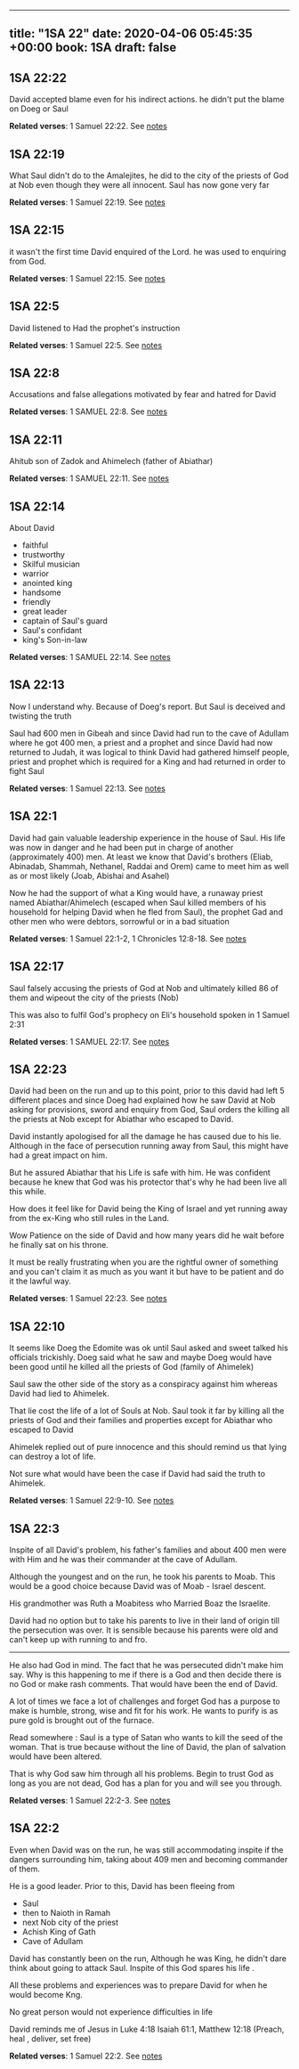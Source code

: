 
---
title: "1SA 22"
date: 2020-04-06 05:45:35 +00:00
book: 1SA
draft: false
---

## 1SA 22:22

David accepted blame even for his indirect actions.  he didn't put the blame on Doeg or Saul

**Related verses**: 1 Samuel 22:22. See [notes](https://my.bible.com/notes/3401546449099153836)


## 1SA 22:19

What Saul didn't do to the Amalejites, he did to the city of the priests of God at Nob even though they were all innocent. Saul has now gone very far

**Related verses**: 1 Samuel 22:19. See [notes](https://my.bible.com/notes/3401545884118016417)


## 1SA 22:15

it wasn't the first time David enquired of the Lord. he was used to enquiring from God.

**Related verses**: 1 Samuel 22:15. See [notes](https://my.bible.com/notes/3401544269344530821)


## 1SA 22:5

David listened to Had the prophet's instruction

**Related verses**: 1 Samuel 22:5. See [notes](https://my.bible.com/notes/3401540492449276268)


## 1SA 22:8

Accusations and false allegations motivated by fear and hatred for David

**Related verses**: 1 SAMUEL 22:8. See [notes](https://my.bible.com/notes/2635501977018818855)


## 1SA 22:11

Ahitub son of Zadok and Ahimelech (father of Abiathar)

**Related verses**: 1 SAMUEL 22:11. See [notes](https://my.bible.com/notes/2634829497119794171)


## 1SA 22:14

About David
- faithful
- trustworthy 
- Skilful musician 
- warrior 
- anointed king
- handsome 
- friendly
- great leader
- captain of Saul's guard
- Saul's confidant
- king's Son-in-law

**Related verses**: 1 SAMUEL 22:14. See [notes](https://my.bible.com/notes/2634822266567517163)


## 1SA 22:13

Now I understand why. Because of Doeg's report. But Saul is deceived and twisting the truth

Saul had 600 men in Gibeah and since David had run to the cave of Adullam where he got 400 men, a priest and a prophet and since David had now returned to Judah, it was logical to think David had gathered himself people, priest and prophet which is required for a King and had returned in order to fight Saul

**Related verses**: 1 Samuel 22:13. See [notes](https://my.bible.com/notes/2634818454305891296)


## 1SA 22:1

David had gain valuable leadership experience in the house of Saul. His life was now in danger and he had been put in charge of another (approximately 400) men. At least we know that David's brothers (Eliab, Abinadab, Shammah, Nethanel, Raddai and Orem) came to meet him as well as or most likely (Joab, Abishai and Asahel) 

Now he had the support of what a King would have, a runaway priest named Abiathar/Ahimelech (escaped when Saul killed members of his household for helping David when he fled from Saul), the prophet Gad and other men who were debtors, sorrowful or in a bad situation

**Related verses**: 1 Samuel 22:1-2, 1 Chronicles 12:8-18. See [notes](https://my.bible.com/notes/2634813251003343828)


## 1SA 22:17

Saul falsely accusing the priests of God at Nob and ultimately killed 86 of them and wipeout the city of the priests (Nob)

This was also to fulfil God's prophecy on Eli's household spoken in 1 Samuel 2:31

**Related verses**: 1 SAMUEL 22:17. See [notes](https://my.bible.com/notes/2634805069526852559)


## 1SA 22:23

David had been on the run and up to this point, prior to this david had left 5  different places and since Doeg had explained how he saw David at Nob asking for provisions, sword and enquiry from God, Saul orders the killing all the priests at Nob except for Abiathar who escaped to David.

David instantly apologised for all the damage he has caused due to his lie. Although in the face of persecution running away from Saul, this might have had a great impact on him.

But he assured Abiathar that his 
Life is safe with him. He was confident because he knew that God was his protector that's why he had been live all this while.

How does it feel like for David being the King of Israel and yet running away from the ex-King who still rules in the Land. 

Wow Patience on the side of David and how many years did he wait before he finally sat on his throne.

It must be really frustrating when you are the rightful owner of something and you can't claim it as much as you want it but have to be patient and do it the lawful way.

**Related verses**: 1 Samuel 22:23. See [notes](https://my.bible.com/notes/2279704867105399786)


## 1SA 22:10

It seems like Doeg the Edomite was ok until Saul asked and sweet talked his officials trickishly. Doeg said what he saw and maybe Doeg would have been good until he killed all the priests of God (family of Ahimelek)

Saul saw the other side of the story as a conspiracy against him whereas David had lied to Ahimelek.

That lie cost the life of a lot of Souls at Nob. Saul took it far by killing all the priests of God and their families and properties except for Abiathar who escaped to David

Ahimelek replied out of pure innocence and this should remind us that lying can destroy a lot of life.

Not sure what would have been the case if David had said the truth to Ahimelek.

**Related verses**: 1 Samuel 22:9-10. See [notes](https://my.bible.com/notes/2279690371037127614)


## 1SA 22:3

Inspite of all David's problem, his father's families and about 400 men were with Him and he was their commander at the cave of Adullam.

Although the youngest and on the run, he took his parents to Moab. This would be a good choice because David was of Moab - Israel descent.

His grandmother was Ruth a Moabitess who Married Boaz the Israelite.

David had no option but to take his parents to live in their land of origin till the persecution was over. It is sensible because his parents were old and can't keep up with running to and fro.

-------
He also had God in mind. The fact that he was persecuted didn't make him say. Why is this happening to me if there is a God and then decide there is no God or make rash comments. That would have been the end of David.

A lot of times we face a lot of challenges and forget God has a purpose to make is humble, strong, wise and fit for his work. He wants to purify is as pure gold is brought out of the furnace.

Read somewhere : Saul is a type of Satan who wants to kill the seed of the woman. That is true because without the line of David, the plan of salvation would have been altered. 

That is why God saw him through all his problems. Begin to trust God as long as you are not dead, God has a plan for you and will see you through.


**Related verses**: 1 Samuel 22:2-3. See [notes](https://my.bible.com/notes/2278977019826659678)


## 1SA 22:2

Even when David was on the run, he was still accommodating inspite if the dangers surrounding him, taking about 409 men and becoming commander of them. 

He is a good leader.
Prior to this, David has been fleeing from

- Saul 
- then to Naioth in Ramah
- next Nob city of the priest 
- Achish King of Gath
- Cave of Adullam

David has constantly been on the run, Although he was King, he didn't dare think about going to attack Saul. Inspite of this God spares his life .

All these problems and experiences was to prepare David for when he would become Kng.

No great person would not experience difficulties in life 

David reminds me of Jesus  in Luke 4:18 Isaiah 61:1,  Matthew 12:18 (Preach, heal , deliver, set free)

**Related verses**: 1 Samuel 22:2. See [notes](https://my.bible.com/notes/2278969837232054612)

